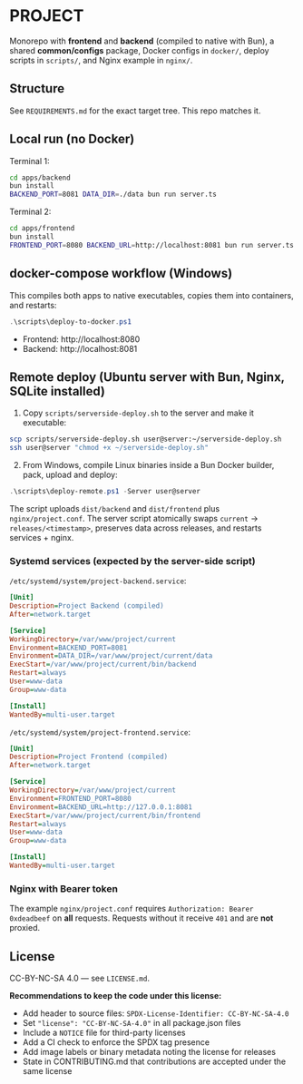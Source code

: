 # PROJECT

Monorepo with **frontend** and **backend** (compiled to native with Bun), a shared **common/configs** package, Docker configs in `docker/`, deploy scripts in `scripts/`, and Nginx example in `nginx/`.

## Structure
See `REQUIREMENTS.md` for the exact target tree. This repo matches it.

## Local run (no Docker)
Terminal 1:
```bash
cd apps/backend
bun install
BACKEND_PORT=8081 DATA_DIR=./data bun run server.ts
```

Terminal 2:
```bash
cd apps/frontend
bun install
FRONTEND_PORT=8080 BACKEND_URL=http://localhost:8081 bun run server.ts
```

## docker-compose workflow (Windows)
This compiles both apps to native executables, copies them into containers, and restarts:
```powershell
.\scripts\deploy-to-docker.ps1
```
- Frontend: http://localhost:8080  
- Backend:  http://localhost:8081

## Remote deploy (Ubuntu server with Bun, Nginx, SQLite installed)
1) Copy `scripts/serverside-deploy.sh` to the server and make it executable:
```bash
scp scripts/serverside-deploy.sh user@server:~/serverside-deploy.sh
ssh user@server "chmod +x ~/serverside-deploy.sh"
```
2) From Windows, compile Linux binaries inside a Bun Docker builder, pack, upload and deploy:
```powershell
.\scripts\deploy-remote.ps1 -Server user@server
```
The script uploads `dist/backend` and `dist/frontend` plus `nginx/project.conf`. The server script atomically swaps `current` -> `releases/<timestamp>`, preserves data across releases, and restarts services + nginx.

### Systemd services (expected by the server-side script)
`/etc/systemd/system/project-backend.service`:
```ini
[Unit]
Description=Project Backend (compiled)
After=network.target

[Service]
WorkingDirectory=/var/www/project/current
Environment=BACKEND_PORT=8081
Environment=DATA_DIR=/var/www/project/current/data
ExecStart=/var/www/project/current/bin/backend
Restart=always
User=www-data
Group=www-data

[Install]
WantedBy=multi-user.target
```

`/etc/systemd/system/project-frontend.service`:
```ini
[Unit]
Description=Project Frontend (compiled)
After=network.target

[Service]
WorkingDirectory=/var/www/project/current
Environment=FRONTEND_PORT=8080
Environment=BACKEND_URL=http://127.0.0.1:8081
ExecStart=/var/www/project/current/bin/frontend
Restart=always
User=www-data
Group=www-data

[Install]
WantedBy=multi-user.target
```

### Nginx with Bearer token
The example `nginx/project.conf` requires `Authorization: Bearer 0xdeadbeef` on **all** requests. Requests without it receive `401` and are **not** proxied.

## License
CC-BY-NC-SA 4.0 — see `LICENSE.md`.

**Recommendations to keep the code under this license:**
- Add header to source files: `SPDX-License-Identifier: CC-BY-NC-SA-4.0`
- Set `"license": "CC-BY-NC-SA-4.0"` in all package.json files
- Include a `NOTICE` file for third-party licenses
- Add a CI check to enforce the SPDX tag presence
- Add image labels or binary metadata noting the license for releases
- State in CONTRIBUTING.md that contributions are accepted under the same license
